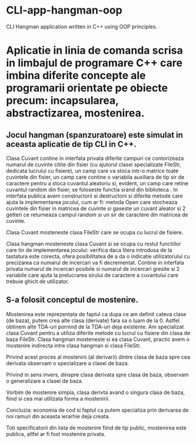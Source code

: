 # CLI-app-hangman-oop
CLI Hangman application written in C++ using OOP principles. 

# Aplicatie in linia de comanda scrisa in limbajul de programare C++ care imbina diferite concepte ale programarii orientate pe obiecte precum: incapsularea, abstractizarea, mostenirea. 

## Jocul hangman (spanzuratoare) este simulat in aceasta aplicatie de tip CLI in C++. 

Clasa Cuvant contine in interfata privata diferite campuri ce contorizeaza numarul de cuvinte citite din fisier (cu ajutorul clasei specializate FileStr, dedicata lucrului cu fisiere), un camp care va stoca intr-o matrice toate cuvintele din fisier, un camp care contine o variabila auxiliara de tip sir de caractere pentru a stoca cuvantul aleatoriu si, evident, un camp care retine cuvantul random din fisier, se foloseste functia srand din biblioteca <ctime>. In interfata publica avem constructorii si destructorii si diferite metode care ajuta la implementarea jocului, cum ar fi: metoda Open care stocheaza cuvintele din fisier in matricea de cuvinte si gaseste un cuvant aleator si 2 getteri ce returneaza campul random si un sir de caractere din matricea de cuvinte. 
  
Clasa Cuvant mosteneste clasa FileStr care se ocupa cu lucrul de fisiere. 

Clasa hangman mosteneste clasa Cuvant si se ocupa cu restul functiilor care tin de implementarea jocului: verifica daca litera introdusa de la tastatura este corecta, ofera posibilitatea de a da o indicatie utilizatorului cu precizarea ca numarul de incercari va fi decrementat. Contine in interfata privata numarul de incercari posibile si numarul de incercari gresite si 2 variabile care ajuta la prelucrarea sirului de caractere a cuvantului care trebuie ghicit de utilizator. 

## S-a folosit conceptul de mostenire. 

Mostenirea este reprezentata de faptul ca dupa ce am definit cateva clase (de baza), putem crea alte clasa (derivate) fara sa o luam de la 0. Astfel obtinem alte TDA-uri pornind de la TDA-uri deja existente. Am specializat clasa Cuvant pentru a utiliza diferite metode cu lucrul cu fisiere din clasa de baza FileStr. Clasa hangman mosteneste si ea clasa Cuvant, practic avem o mostenire indirecta intre clasa hangman si clasa FileStr. 

Privind acest proces al mostenirii (al derivarii) dintre clasa de baza spre cea derivata observam o specializare a clasei de baza. 

Privind in sens invers, dinspre clasa derivata spre clasa de baza, observam o generalizare a clasei de baza. 

Vorbim de mostenire simpla, clasa derivta avand o singura clasa de baza, fiind si cea mai utilizata forma a mostenirii. 

Concluzia: economia de cod si faptul ca putem specializa prin derivarea de noi ramuri din aceasta ierarhie deja creata. 

Toti specificatorii din lista de mostenire fiind de tip public, mostenirea este publica, altfel ar fi fost mostenire privata. 
